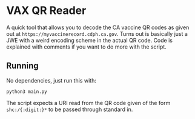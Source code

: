 # VAX QR Reader

A quick tool that allows you to decode the CA vaccine QR codes as given out at `https://myvaccinerecord.cdph.ca.gov`. Turns out is basically just a JWE with a weird encoding scheme in the actual QR code. Code is explained with comments if you want to do more with the script.

## Running
No dependencies, just run this with:

```
python3 main.py
```

The script expects a URI read from the QR code given of the form `shc:/{:digit:}*` to be passed through standard in.
